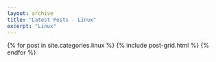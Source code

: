 ```yaml
---
layout: archive
title: "Latest Posts - Linux"
excerpt: "Linux"
---
```


<div class="tiles">
{% for post in site.categories.linux %}
	{% include post-grid.html %}
{% endfor %}
</div><!-- /.tiles -->
